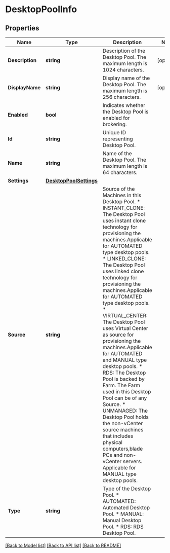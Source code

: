 # DesktopPoolInfo

## Properties

Name | Type | Description | Notes
------------ | ------------- | ------------- | -------------
**Description** | **string** | Description of the Desktop Pool. The maximum length is 1024 characters. | [optional] 
**DisplayName** | **string** | Display name of the Desktop Pool. The maximum length is 256 characters. | [optional] 
**Enabled** | **bool** | Indicates whether the Desktop Pool is enabled for brokering. | 
**Id** | **string** | Unique ID representing Desktop Pool. | 
**Name** | **string** | Name of the Desktop Pool. The maximum length is 64 characters. | 
**Settings** | [**DesktopPoolSettings**](DesktopPoolSettings.md) |  | 
**Source** | **string** | Source of the Machines in this Desktop Pool. * INSTANT_CLONE: The Desktop Pool uses instant clone technology for provisioning the machines.Applicable for AUTOMATED type desktop pools. * LINKED_CLONE: The Desktop Pool uses linked clone technology for provisioning the machines.Applicable for AUTOMATED type desktop pools. * VIRTUAL_CENTER: The Desktop Pool uses Virtual Center as source for provisioning the machines.Applicable for AUTOMATED and MANUAL type desktop pools. * RDS: The Desktop Pool is backed by Farm. The Farm used in this Desktop Pool can be of any Source. * UNMANAGED: The Desktop Pool holds the non-vCenter source machines that includes physical computers,blade PCs and non-vCenter servers. Applicable for MANUAL type desktop pools. | 
**Type** | **string** | Type of the Desktop Pool. * AUTOMATED: Automated Desktop Pool. * MANUAL: Manual Desktop Pool. * RDS: RDS Desktop Pool. | 

[[Back to Model list]](../README.md#documentation-for-models) [[Back to API list]](../README.md#documentation-for-api-endpoints) [[Back to README]](../README.md)


